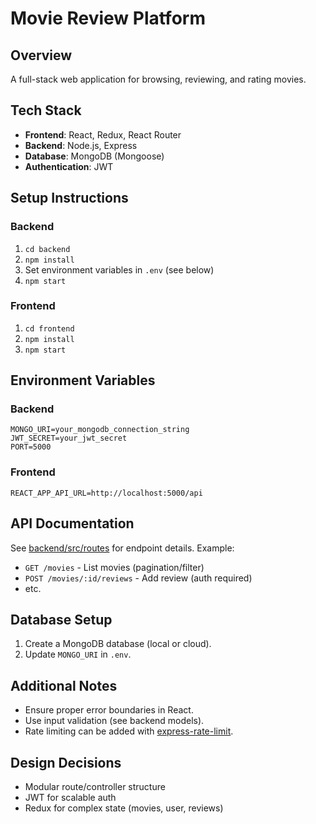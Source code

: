 # Movie Review Platform

## Overview
A full-stack web application for browsing, reviewing, and rating movies.

## Tech Stack
- **Frontend**: React, Redux, React Router
- **Backend**: Node.js, Express
- **Database**: MongoDB (Mongoose)
- **Authentication**: JWT

## Setup Instructions

### Backend
1. `cd backend`
2. `npm install`
3. Set environment variables in `.env` (see below)
4. `npm start`

### Frontend
1. `cd frontend`
2. `npm install`
3. `npm start`

## Environment Variables

### Backend
```
MONGO_URI=your_mongodb_connection_string
JWT_SECRET=your_jwt_secret
PORT=5000
```

### Frontend
```
REACT_APP_API_URL=http://localhost:5000/api
```

## API Documentation

See [backend/src/routes](backend/src/routes) for endpoint details. Example:

- `GET /movies` - List movies (pagination/filter)
- `POST /movies/:id/reviews` - Add review (auth required)
- etc.

## Database Setup

1. Create a MongoDB database (local or cloud).
2. Update `MONGO_URI` in `.env`.

## Additional Notes

- Ensure proper error boundaries in React.
- Use input validation (see backend models).
- Rate limiting can be added with [express-rate-limit](https://www.npmjs.com/package/express-rate-limit).

## Design Decisions

- Modular route/controller structure
- JWT for scalable auth
- Redux for complex state (movies, user, reviews)